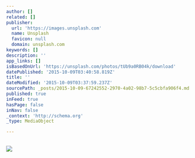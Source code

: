 ```yaml
---
author: []
related: []
publisher:
  url: 'https://images.unsplash.com'
  name: Unsplash
  favicon: null
  domain: unsplash.com
keywords: []
description: ''
app_links: []
isBasedOnUrl: 'https://unsplash.com/photos/tUb9a0RB04k/download'
datePublished: '2015-10-09T03:40:58.819Z'
title: ''
dateModified: '2015-10-09T03:37:59.237Z'
sourcePath: _posts/2015-10-09-67242552-2970-4a02-98b7-5c5cbfa906f4.md
published: true
inFeed: true
hasPage: false
inNav: false
_context: 'http://schema.org'
_type: MediaObject

---
```

<article style=""><h1></h1><p></p><img src="https://images.unsplash.com/uploads/14122490187939c23049f/82e2ae94?q=80&amp;fm=jpg&amp;s=f9ba06decf452dfd7b9eb2aa4f7bac6c" /></article>